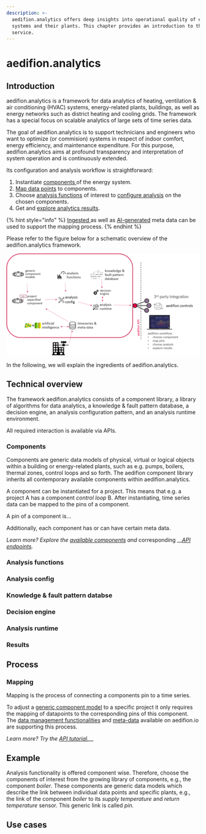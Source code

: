 ```yaml
---
description: >-
  aedifion.analytics offers deep insights into operational quality of energy
  systems and their plants. This chapter provides an introduction to this
  service.
---
```


# aedifion.analytics

## Introduction

aedifion.analytics is a framework for data analytics of heating, ventilation & air conditioning \(HVAC\) systems, energy-related plants, buildings, as well as energy networks such as district heating and cooling grids. The framework has a special focus on scalable analytics of large sets of time series data.

The goal of aedifion.analytics is to support technicians and engineers who want to optimize \(or commision\) systems in respect of indoor comfort, energy efficiency, and maintenance expenditure. For this purpose, aedifion.analytics aims at profound transparency and interpretation of system operation and is continuously extended.

 Its configuration and analysis workflow is straightforward:

1. Instantiate [components ](aedifion.analytics.md#components)of the energy system.
2. [Map data points](aedifion.analytics.md#mapping) to components.
3. Choose [analysis functions](aedifion.analytics.md#analysis-functions) of interest to [configure analysis](aedifion.analytics.md#analysis-config) on the chosen components.
4. Get and [explore analytics results](aedifion.analytics.md#explore-analysis-results).

{% hint style="info" %}
[Ingested ](aedifion.io/features.md#data-ingress)as well as [AI-generated](aedifion.io/features.md#ai-generated-meta-data) meta data can be used to support the mapping process.
{% endhint %}

Please refer to the figure below for a schematic overview of the aedifion.analytics framework.

![Schematic overview of aedifion.analytics](.gitbook/assets/tmp_analytics.png)

In the following, we will explain the ingredients of aedifion.analytics. 

## Technical overview

The framework aedifion.analytics consists of a component library, a library of algorithms for data analytics, a knowledge & fault pattern database, a decision engine, an analysis configuration pattern, and an analysis runtime environment. 

All required interaction is available via APIs. 

### Components

Components are generic data models of physical, virtual or logical objects within a building or energy-related plants, such as e.g. pumps, boilers, thermal zones, control loops and so forth. The aedifion component library inherits all contemporary available components within aedifion.analytics.

A component can be instantiated for a project. This means that e.g. a project A has a component _control loop_ B. After instantiating, time series data can be mapped to the pins of a component.

A pin of a component is...

Additionally, each component has or can have certain meta data.

_Learn more? Explore the_ [_available components_](engineers/specifications/analytics.md) _and_ corresponding __[_API endpoints_](developers/api-documentation/guides-and-tutorials/analytics.md)_._

### Analysis functions

### Analysis config

### Knowledge & fault pattern databse

### Decision engine

### Analysis runtime

### Results

## Process 

### Mapping

Mapping is the process of connecting a components pin to a time series.

To adjust a [generic component model](aedifion.analytics.md#components) to a specific project it only requires the mapping of datapoints to the corresponding pins of this component. The [data management functionalities](aedifion.io/features.md#data-management-and-structuring) and [meta-data](aedifion.io/features.md#meta-data) available on aedifion.io are supporting this process.

_Learn more? Try the_ [_API tutorial._](developers/api-documentation/guides-and-tutorials/analytics.md)\_\_

## Example

Analysis functionality is offered component wise. Therefore, choose the components of interest from the growing library of components, e.g., the component _boiler_. These components are generic data models which describe the link between individual data points and specific plants, e.g., the link of the component _boiler_ to its _supply temperature_ and _return temperature_ sensor. This generic link is called _pin._

## Use cases

